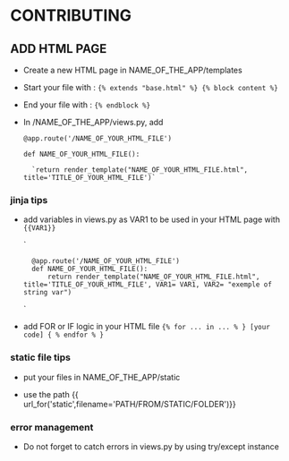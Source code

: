 # CONTRIBUTING

## ADD HTML PAGE

- Create a new HTML page in NAME_OF_THE_APP/templates 

- Start your file with :
	`{% extends "base.html" %}
	{% block content %}`

- End your file with :
	`{% endblock %}`

- In /NAME_OF_THE_APP/views.py, add 

	`@app.route('/NAME_OF_YOUR_HTML_FILE')`

	`def NAME_OF_YOUR_HTML_FILE():`

		`return render_template("NAME_OF_YOUR_HTML_FILE.html", title='TITLE_OF_YOUR_HTML_FILE')`


### jinja tips 

- add variables in views.py as VAR1 to be used in your HTML page with `{{VAR1}}`
	
	`


		@app.route('/NAME_OF_YOUR_HTML_FILE')
		def NAME_OF_YOUR_HTML_FILE():
			return render_template("NAME_OF_YOUR_HTML_FILE.html", title='TITLE_OF_YOUR_HTML_FILE', VAR1= VAR1, VAR2= "exemple of string var")


	`

	


- add FOR or IF logic in your HTML file
	`{% for ... in ... % }
	[your code]
	{ % endfor % }`


### static file tips

- put your files in NAME_OF_THE_APP/static

- use the path {{ url_for('static',filename='PATH/FROM/STATIC/FOLDER')}} 


### error management
- Do not forget to catch errors in views.py by using try/except instance